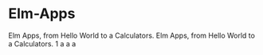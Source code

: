 # Elm-Apps
Elm Apps, from Hello World to a Calculators.
Elm Apps, from Hello World to a Calculators.
1
a
a
a
